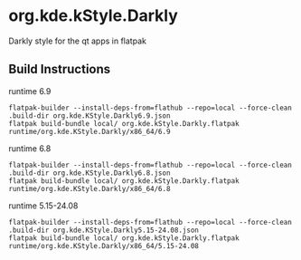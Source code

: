 # org.kde.kStyle.Darkly
Darkly style for the qt apps in flatpak

## Build Instructions
runtime 6.9
```
flatpak-builder --install-deps-from=flathub --repo=local --force-clean .build-dir org.kde.KStyle.Darkly6.9.json
flatpak build-bundle local/ org.kde.kStyle.Darkly.flatpak runtime/org.kde.KStyle.Darkly/x86_64/6.9
```
runtime 6.8
```
flatpak-builder --install-deps-from=flathub --repo=local --force-clean .build-dir org.kde.KStyle.Darkly6.8.json
flatpak build-bundle local/ org.kde.kStyle.Darkly.flatpak runtime/org.kde.KStyle.Darkly/x86_64/6.8
```
runtime 5.15-24.08
```
flatpak-builder --install-deps-from=flathub --repo=local --force-clean .build-dir org.kde.KStyle.Darkly5.15-24.08.json
flatpak build-bundle local/ org.kde.kStyle.Darkly.flatpak runtime/org.kde.KStyle.Darkly/x86_64/5.15-24.08
```
